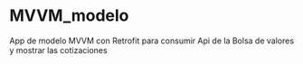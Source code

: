 # MVVM_modelo
App de modelo MVVM con Retrofit para consumir Api de la Bolsa de valores y mostrar las cotizaciones
